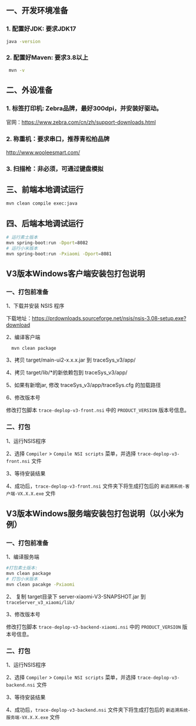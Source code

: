 ## 一、开发环境准备

### 1. 配置好JDK: 要求JDK17

```bash
java -version
```

### 2. 配置好Maven: 要求3.8以上

```bash
 mvn -v
```


## 二、外设准备

### 1. 标签打印机: Zebra品牌，最好300dpi，并安装好驱动。

官网：https://www.zebra.com/cn/zh/support-downloads.html


### 2. 称重机：要求串口，推荐青松柏品牌

http://www.wooleesmart.com/

### 3. 扫描枪：非必须，可通过键盘模拟


## 三、前端本地调试运行

```bash 
mvn clean compile exec:java
```

## 四、后端本地调试运行

```bash
# 运行素士版本
mvn spring-boot:run -Dport=8082
# 运行小米版本
mvn spring-boot:run -Pxiaomi -Dport=8081
```



## V3版本Windows客户端安装包打包说明

### 一、打包前准备

1、下载并安装 NSIS 程序

下载地址：https://prdownloads.sourceforge.net/nsis/nsis-3.08-setup.exe?download

2、编译客户端

```
  mvn clean package
```

3、拷贝 target/main-ui2-x.x.x.jar 到 traceSys_v3/app/

4、拷贝 target/lib/*的新依赖包到 traceSys_v3/app/ 

5、如果有新增jar, 修改 traceSys_v3/app/traceSys.cfg 的加载路径

6、修改版本号

修改打包脚本 `trace-deplop-v3-front.nsi` 中的 `PRODUCT_VERSION` 版本号信息。

### 二、打包

1、运行NSIS程序

2、选择 `Compiler` > `Compile NSI scripts` 菜单，并选择 `trace-deplop-v3-front.nsi` 文件

3、等待安装结果

4、成功后，`trace-deplop-v3-front.nsi` 文件夹下将生成打包后的 `新追溯系统-客户端-VX.X.X.exe` 文件


## V3版本Windows服务端安装包打包说明（以小米为例）

### 一、打包前准备

1、编译服务端

```bash
#打包素士版本:
mvn clean package
# 打包小米版本
mvn clean pacakge -Pxiaomi
```

2、 复制 target目录下 server-xiaomi-V3-SNAPSHOT.jar 到 `traceServer_v3_xiaomi/lib/`

3、修改版本号

修改打包脚本 `trace-deplop-v3-backend-xiaomi.nsi` 中的 `PRODUCT_VERSION` 版本号信息。

### 二、打包

1、运行NSIS程序

2、选择 `Compiler` > `Compile NSI scripts` 菜单，并选择 `trace-deplop-v3-backend.nsi` 文件

3、等待安装结果

4、成功后，`trace-deplop-v3-backend.nsi` 文件夹下将生成打包后的 `新追溯系统-服务端-VX.X.X.exe` 文件